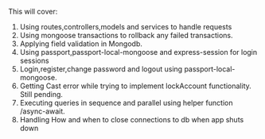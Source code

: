 This will cover:

1. Using routes,controllers,models and services to handle requests
2. Using mongoose transactions to rollback any failed transactions.
3. Applying field validation in Mongodb.
4. Using passport,passport-local-mongoose and express-session for login sessions
5. Login,register,change password and logout using passport-local-mongoose.
6. Getting Cast error while trying to implement lockAccount functionality. Still pending.
7. Executing queries in sequence and parallel using helper function /async-await.
8. Handling How and when to close connections to db when app shuts down
